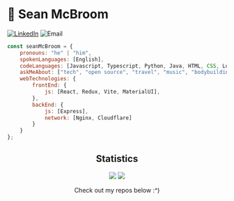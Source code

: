 # 🦋 Sean McBroom

[![LinkedIn](https://img.shields.io/badge/-LinkedIn-blue?style=flat-square&logo=Linkedin&logoColor=white&link=https://www.linkedin.com/in/sean-mcbroom-73bb16221/)](https://www.linkedin.com/in/sean-mcbroom-73bb16221/)
![Email](https://img.shields.io/badge/-Email-red?style=flat-square&logo=Mail.Ru&logoColor=white&link=mailto:sean.mcbroom@outlook.com)

```javascript
const seanMcBroom = {
    pronouns: "he" | "him",
    spokenLanguages: [English],
    codeLanguages: [Javascript, Typescript, Python, Java, HTML, CSS, Lua, Handlebars],
    askMeAbout: ["tech", "open source", "travel", "music", "bodybuilding", "rhythm games"],
    webTechnologies: {
        frontEnd: {
            js: [React, Redux, Vite, MaterialUI],
        },
        backEnd: {
            js: [Express],
            network: [Nginx, Cloudflare]
        }
    }
};
```

<h2 align="center">Statistics</h2>

<div align="center" display="flex" flex-direction: "column">
  <img src="https://github-readme-stats.vercel.app/api/?username=seanmcbroom&layout=compact&theme=dark" />
  <img src="https://github-readme-stats.vercel.app/api/top-langs/?username=seanmcbroom&layout=compact&theme=dark" />
</div>

<p align="center">
  Check out my repos below :^)
</p>


<!--
[![GitHub](https://img.shields.io/badge/-GitHub-black?style=flat-square&logo=github&link=https://github.com/seanmcbroom)](https://github.com/seanmcbroom)

My name is Sean McBroom, I am a computer science enthusiast who is passionate about the field because of the endless possibilities for creativity it offers. I have a natural aptitude for problem-solving and enjoy the challenge of finding unique solutions to complex problems. I am always eager to learn new programming languages and technologies, and constantly experimenting with new ideas and projects. I am also a strong collaborator, and enjoys working with others to bring their ideas to life. Always inspiring others to think outside the box and push the boundaries of what is possible. My ultimate goal is to make a positive impact on the world through my work in computer science.


## Skills

- 😎 **TypeScript**, JavaScript
- 🖥️ **React**, MUI, Web Design
- ⛏️ Linux, command line, Git
- 🌐 Computer Networking


## 💻 Projects

[Showcase your best work and projects. You can do this by adding screenshots, links, or embeds of your projects.]
-->
